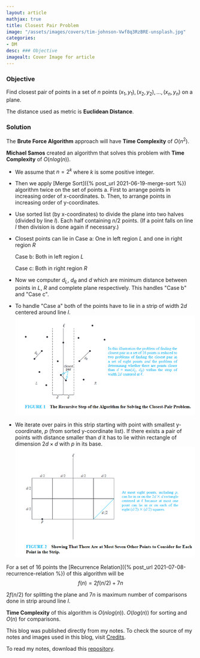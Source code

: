 ```yaml
---
layout: article
mathjax: true
title: Closest Pair Problem
image: "/assets/images/covers/tim-johnson-Vwf8q3RzBRE-unsplash.jpg"
categories:
- DM
desc: ### Objective 
imagealt: Cover Image for article
---
```


### Objective
Find closest pair of points in a set of $n$ points $(x_1, y_1), (x_2, y_2), \dots , (x_n, y_n)$ on a plane.




















































































































































































































































































































































































































The distance used as metric is <b>Euclidean Distance</b>.

### Solution
The <b>Brute Force Algorithm</b> approach will have <b>Time Complexity</b> of $O(n^2)$.





















































































































































































































































































































































































































<b>Michael Samos</b> created an algorithm that solves this problem with <b>Time Complexity</b> of $O(n log(n))$.




















































































































































































































































































































































































































* We assume that $n = 2^k$ where $k$ is some positive integer.




















































































































































































































































































































































































































* Then we apply [Merge Sort]({% post_url 2021-06-19-merge-sort %}) algorithm twice on the set of points
	a. First to arrange points in increasing order of x-coordinates.
	b. Then, to arrange points in increasing order of y-coordinates.
* Use sorted list (by x-coordinates) to divide the plane into two halves (divided by line $l$). Each half containing $n/2$ points. (If a point falls on line $l$ then division is done again if necessary.)




















































































































































































































































































































































































































* Closest points can lie in
	Case a: One in left region $L$ and one in right region $R$




















































































































































































































































































































































































































	Case b: Both in left region $L$




















































































































































































































































































































































































































	Case c: Both in right region $R$




















































































































































































































































































































































































































* Now we computer $d_L$, $d_R$ and $d$ which are minimum distance between points in $L$, $R$ and complete plane respectively. This handles "Case b" and "Case c".




















































































































































































































































































































































































































* To handle "Case a" both of the points have to lie in a strip of width $2d$ centered around line $l$.  <img src="../assets/images/posts/Pasted image 20210708192614.png"/>




















































































































































































































































































































































































































* We iterate over pairs in this strip starting with point with smallest y-coordinate, $p$ (from sorted y-coordinate list). If there exists a pair of points with distance smaller than $d$ it has to lie within rectangle of dimension $2d \times d$ with $p$ in its base. <img src="../assets/images/posts/Pasted image 20210708193205.png"/>





















































































































































































































































































































































































































For a set of 16 points the [Recurrence Relation]({% post_url 2021-07-08-recurrence-relation %}) of this algorithm will be
$$f(n) = 2f(n/2) + 7n$$




















































































































































































































































































































































































































$2f(n/2)$ for splitting the plane and $7n$ is maximum number of comparisons done in strip around line $l$.





















































































































































































































































































































































































































<b>Time Complexity</b> of this algorithm is $O(nlog(n))$. $O(log(n))$ for sorting and $O(n)$ for comparisons.























































































































































































































































































































































































































This blog was published directly from my notes.
To check the source of my notes and images used in this blog, visit <a href="/credits.html" target="_blank">Credits</a>.

To read my notes, download this <a href="https://github.com/bovem/CS" target="blank">repository</a>.